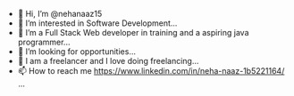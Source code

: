 - 👋 Hi, I’m @nehanaaz15
- 👀 I’m interested in Software Development...
- 🌱 I’m a Full Stack Web developer in training and a aspiring java programmer...
- 💞️ I’m looking for opportunities...
- 💞️ I am a freelancer and I love doing freelancing...
- 📫 How to reach me  https://www.linkedin.com/in/neha-naaz-1b5221164/ ...

<!---
nehanaaz15/nehanaaz15 is a ✨ special ✨ repository because its `README.md` (this file) appears on your GitHub profile.
You can click the Preview link to take a look at your changes.
--->
